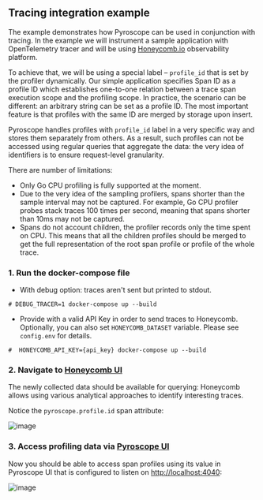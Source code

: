 ## Tracing integration example

The example demonstrates how Pyroscope can be used in conjunction with tracing.
In the example we will instrument a sample application with OpenTelemetry tracer and
will be using [Honeycomb.io](https://www.honeycomb.io) observability platform.

To achieve that, we will be using a special label – `profile_id` that is set by the profiler
dynamically. Our simple application specifies Span ID as a profile ID which establishes
one-to-one relation between a trace span execution scope and the profiling scope. In practice,
the scenario can be different: an arbitrary string can be set as a profile ID. The most important
feature is that profiles with the same ID are merged by storage upon insert.

Pyroscope handles profiles with `profile_id` label in a very specific way and stores them
separately from others. As a result, such profiles can not be accessed using regular queries
that aggregate the data: the very idea of identifiers is to ensure request-level granularity.

There are number of limitations:
 - Only Go CPU profiling is fully supported at the moment.
 - Due to the very idea of the sampling profilers, spans shorter than the sample interval may
   not be captured. For example, Go CPU profiler probes stack traces 100 times per second,
   meaning that spans shorter than 10ms may not be captured.
 - Spans do not account children, the profiler records only the time spent on CPU. This means
   that all the children profiles should be merged to get the full representation of the root
   span profile or profile of the whole trace.

### 1. Run the docker-compose file

 - With debug option: traces aren't sent but printed to stdout.
```
# DEBUG_TRACER=1 docker-compose up --build
```
 - Provide with a valid API Key in order to send traces to Honeycomb. Optionally, you can also set `HONEYCOMB_DATASET` variable. Please see `config.env` for details.
```
#  HONEYCOMB_API_KEY={api_key} docker-compose up --build
```

### 2. Navigate to [Honeycomb UI](https://ui.honeycomb.io)

The newly collected data should be available for querying: Honeycomb allows using various analytical approaches to identify interesting traces.

Notice the `pyroscope.profile.id` span attribute:

![image](https://user-images.githubusercontent.com/12090599/151026887-cb025a2a-6ee5-4401-a3be-73692427f3c1.png)

### 3. Access profiling data via [Pyroscope UI](`http://localhost:4040`)

Now you should be able to access span profiles using its value in Pyroscope UI that is configured to listen on [http://localhost:4040](http://localhost:4040):

![image](https://user-images.githubusercontent.com/12090599/151029404-2e17b817-a133-497a-964b-275f40ca23d6.png)
